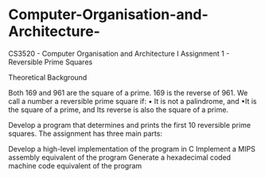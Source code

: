 # Computer-Organisation-and-Architecture-
CS3520 - Computer Organisation and Architecture I 
Assignment 1 - Reversible Prime Squares

Theoretical Background

Both 169 and 961 are the square of a prime. 
169 is the reverse of 961. 
We call a number a reversible prime square if: 
• It is not a palindrome, and
•It is the square of a prime, and Its reverse
 is also the square of a prime. 

Develop a program that determines and prints the 
first 10 reversible prime squares. 
The assignment has three main parts:

Develop a high-level implementation of the program in C
Implement a MIPS assembly equivalent of the program
Generate a hexadecimal coded machine code equivalent of the program
